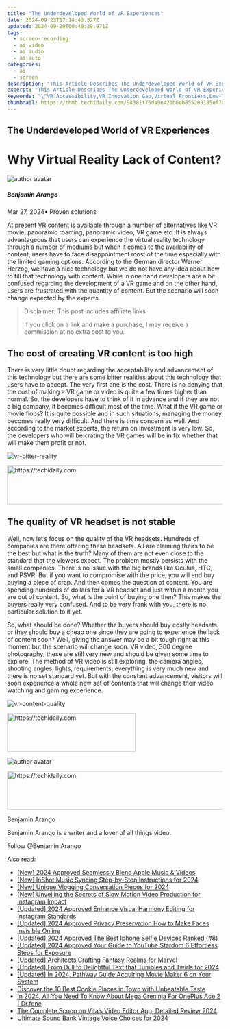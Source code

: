 ```yaml
---
title: "The Underdeveloped World of VR Experiences"
date: 2024-09-23T17:14:43.527Z
updated: 2024-09-29T00:48:39.971Z
tags: 
  - screen-recording
  - ai video
  - ai audio
  - ai auto
categories: 
  - ai
  - screen
description: "This Article Describes The Underdeveloped World of VR Experiences"
excerpt: "This Article Describes The Underdeveloped World of VR Experiences"
keywords: "\"VR Accessibility,VR Innovation Gap,Virtual Frontiers,Low-Tech VR,VR Development Shortfall,Uncharted VR Realms,Basic VR Experiences\""
thumbnail: https://thmb.techidaily.com/98381f75da9e421b6eb855209185ef7a1fbf0a3e49f7737dbe8956238d8582c9.jpg
---
```


## The Underdeveloped World of VR Experiences

# Why Virtual Reality Lack of Content?

![author avatar](https://images.wondershare.com/filmora/article-images/benjamin-arango-author.jpg)

##### Benjamin Arango

 Mar 27, 2024• Proven solutions

 At present [VR content](https://tools.techidaily.com/wondershare/filmora/download/) is available through a number of alternatives like VR movie, panoramic roaming, panoramic video, VR game etc. It is always advantageous that users can experience the virtual reality technology through a number of mediums but when it comes to the availability of content, users have to face disappointment most of the time especially with the limited gaming options. According to the German director Werner Herzog, we have a nice technology but we do not have any idea about how to fill that technology with content. While in one hand developers are a bit confused regarding the development of a VR game and on the other hand, users are frustrated with the quantity of content. But the scenario will soon change expected by the experts.

>  Disclaimer: This post includes affiliate links
>
>  If you click on a link and make a purchase, I may receive a commission at no extra cost to you.
>

## The cost of creating VR content is too high

 There is very little doubt regarding the acceptability and advancement of this technology but there are some bitter realities about this technology that users have to accept. The very first one is the cost. There is no denying that the cost of making a VR game or video is quite a few times higher than normal. So, the developers have to think of it in advance and if they are not a big company, it becomes difficult most of the time. What if the VR game or movie flops? It is quite possible and in such situations, managing the money becomes really very difficult. And there is time concern as well. And according to the market experts, the return on investment is very low. So, the developers who will be crating the VR games will be in fix whether that will make them profit or not.

![vr-bitter-reality ](https://images.wondershare.com/filmora/resource/vr-bitter-reality.jpg )

<!-- affiliate ads begin -->
<a href="https://aligracehair.sjv.io/c/5597632/2027167/19272" target="_top" id="2027167">
  <img src="//a.impactradius-go.com/display-ad/19272-2027167" border="0" alt="https://techidaily.com" width="728" height="90"/>
</a>
<img height="0" width="0" src="https://aligracehair.sjv.io/i/5597632/2027167/19272" style="position:absolute;visibility:hidden;" border="0" />
<!-- affiliate ads end -->

## The quality of VR headset is not stable

 Well, now let’s focus on the quality of the VR headsets. Hundreds of companies are there offering these headsets. All are claiming theirs to be the best but what is the truth? Many of them are not even close to the standard that the viewers expect. The problem mostly persists with the small companies. There is no issue with the big brands like Oculus, HTC, and PSVR. But if you want to compromise with the price, you will end buy buying a piece of crap. And then comes the question of content. You are spending hundreds of dollars for a VR headset and just within a month you are out of content. So, what is the point of buying one then? This makes the buyers really very confused. And to be very frank with you, there is no particular solution to it yet.

 So, what should be done? Whether the buyers should buy costly headsets or they should buy a cheap one since they are going to experience the lack of content soon? Well, giving the answer may be a bit tough right at this moment but the scenario will change soon. VR video, 360 degree photography, these are still very new and should be given some time to explore. The method of VR video is still exploring, the camera angles, shooting angles, lights, requirements; everything is very much new and there is no set standard yet. But with the constant advancement, visitors will soon experience a whole new set of contents that will change their video watching and gaming experience.

![vr-content-quality ](https://images.wondershare.com/filmora/resource/vr-content-quality.jpg )

<!-- affiliate ads begin -->
<a href="https://aligracehair.sjv.io/c/5597632/1896527/19272" target="_top" id="1896527">
  <img src="//a.impactradius-go.com/display-ad/19272-1896527" border="0" alt="https://techidaily.com" width="300" height="90"/>
</a>
<img height="0" width="0" src="https://aligracehair.sjv.io/i/5597632/1896527/19272" style="position:absolute;visibility:hidden;" border="0" />
<!-- affiliate ads end -->

![author avatar](https://images.wondershare.com/filmora/article-images/benjamin-arango-author.jpg)

<!-- affiliate ads begin -->
<a href="https://aligracehair.sjv.io/c/5597632/2080317/19272" target="_top" id="2080317">
  <img src="//a.impactradius-go.com/display-ad/19272-2080317" border="0" alt="https://techidaily.com" width="728" height="90"/>
</a>
<img height="0" width="0" src="https://aligracehair.sjv.io/i/5597632/2080317/19272" style="position:absolute;visibility:hidden;" border="0" />
<!-- affiliate ads end -->

Benjamin Arango

Benjamin Arango is a writer and a lover of all things video.

Follow @Benjamin Arango


<ins class="adsbygoogle"
     style="display:block"
     data-ad-format="autorelaxed"
     data-ad-client="ca-pub-7571918770474297"
     data-ad-slot="1223367746"></ins>



<ins class="adsbygoogle"
     style="display:block"
     data-ad-client="ca-pub-7571918770474297"
     data-ad-slot="8358498916"
     data-ad-format="auto"
     data-full-width-responsive="true"></ins>


<span class="atpl-alsoreadstyle">Also read:</span>
<div><ul>
<li><a href="https://fox-http.techidaily.com/new-2024-approved-seamlessly-blend-apple-music-and-videos/"><u>[New] 2024 Approved Seamlessly Blend Apple Music & Videos</u></a></li>
<li><a href="https://fox-http.techidaily.com/new-inshot-music-syncing-step-by-step-instructions-for-2024/"><u>[New] InShot Music Syncing Step-by-Step Instructions for 2024</u></a></li>
<li><a href="https://youtube-lab.techidaily.com/nique-vlogging-conversation-pieces-for-2024/"><u>[New] Unique Vlogging Conversation Pieces for 2024</u></a></li>
<li><a href="https://instagram-clips.techidaily.com/new-unveiling-the-secrets-of-slow-motion-video-production-for-instagram-impact/"><u>[New] Unveiling the Secrets of Slow Motion Video Production for Instagram Impact</u></a></li>
<li><a href="https://instagram-clips.techidaily.com/updated-2024-approved-enhance-visual-harmony-editing-for-instagram-standards/"><u>[Updated] 2024 Approved Enhance Visual Harmony Editing for Instagram Standards</u></a></li>
<li><a href="https://youtube-zero.techidaily.com/ed-2024-approved-privacy-preservation-how-to-make-faces-invisible-online/"><u>[Updated] 2024 Approved Privacy Preservation How to Make Faces Invisible Online</u></a></li>
<li><a href="https://fox-http.techidaily.com/updated-2024-approved-the-best-iphone-selfie-devices-ranked-8/"><u>[Updated] 2024 Approved The Best Iphone Selfie Devices Ranked (#8)</u></a></li>
<li><a href="https://youtube-docs.techidaily.com/ed-2024-approved-your-guide-to-youtube-stardom-6-effortless-steps-for-exposure/"><u>[Updated] 2024 Approved Your Guide to YouTube Stardom 6 Effortless Steps for Exposure</u></a></li>
<li><a href="https://youtube-docs.techidaily.com/ed-architects-crafting-fantasy-realms-for-marvel/"><u>[Updated] Architects Crafting Fantasy Realms for Marvel</u></a></li>
<li><a href="https://eaxpv-info.techidaily.com/updated-from-dull-to-delightful-text-that-tumbles-and-twirls-for-2024/"><u>[Updated] From Dull to Delightful Text that Tumbles and Twirls for 2024</u></a></li>
<li><a href="https://fox-http.techidaily.com/updated-in-2024-pathway-guide-acquiring-movie-maker-6-on-your-system/"><u>[Updated] In 2024, Pathway Guide Acquiring Movie Maker 6 on Your System</u></a></li>
<li><a href="https://screen-sharing-recording.techidaily.com/discover-the-10-best-cookie-places-in-town-with-unbeatable-taste/"><u>Discover the 10 Best Cookie Places in Town with Unbeatable Taste</u></a></li>
<li><a href="https://android-pokemon-go.techidaily.com/in-2024-all-you-need-to-know-about-mega-greninja-for-oneplus-ace-2-drfone-by-drfone-virtual-android/"><u>In 2024, All You Need To Know About Mega Greninja For OnePlus Ace 2 | Dr.fone</u></a></li>
<li><a href="https://fox-http.techidaily.com/the-complete-scoop-on-vitas-video-editor-app-detailed-review-2024/"><u>The Complete Scoop on Vita’s Video Editor App, Detailed Review 2024</u></a></li>
<li><a href="https://fox-http.techidaily.com/ultimate-sound-bank-vintage-voice-choices-for-2024/"><u>Ultimate Sound Bank Vintage Voice Choices for 2024</u></a></li>
</ul></div>

